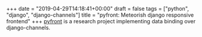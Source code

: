 +++
date = "2019-04-29T14:18:41+00:00"
draft = false
tags = ["python", "django", "django-channels"]
title = "pyfront: Meteorish django responsive frontend"
+++
[pyfront](https://yourlabs.io/thommignot/pyfront) is a research project implementing data binding over django-channels.